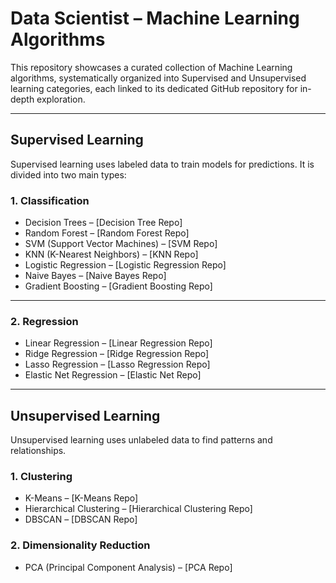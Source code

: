 # Data Scientist – Machine Learning Algorithms

This repository showcases a curated collection of Machine Learning algorithms, systematically organized into Supervised and Unsupervised learning categories, each linked to its dedicated GitHub repository for in-depth exploration.

---

## Supervised Learning
Supervised learning uses labeled data to train models for predictions. It is divided into two main types:

### 1. Classification
- Decision Trees – [Decision Tree Repo]
- Random Forest – [Random Forest Repo]
- SVM (Support Vector Machines) – [SVM Repo]
- KNN (K-Nearest Neighbors) – [KNN Repo]
- Logistic Regression – [Logistic Regression Repo]
- Naive Bayes – [Naive Bayes Repo]
- Gradient Boosting – [Gradient Boosting Repo]

---

### 2. Regression
- Linear Regression – [Linear Regression Repo]
- Ridge Regression – [Ridge Regression Repo]
- Lasso Regression – [Lasso Regression Repo]
- Elastic Net Regression – [Elastic Net Repo]

---

## Unsupervised Learning
Unsupervised learning uses unlabeled data to find patterns and relationships.

### 1. Clustering
- K-Means – [K-Means Repo]
- Hierarchical Clustering – [Hierarchical Clustering Repo]
- DBSCAN – [DBSCAN Repo]

### 2. Dimensionality Reduction
- PCA (Principal Component Analysis) – [PCA Repo]
